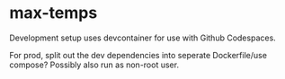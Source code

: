# max-temps


Development setup uses devcontainer for use with Github Codespaces.

For prod, split out the dev dependencies into seperate Dockerfile/use compose? Possibly also run as non-root user.